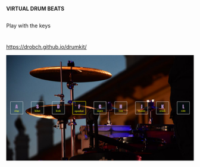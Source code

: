 __VIRTUAL DRUM BEATS__
## 
Play with the keys
#
https://drobch.github.io/drumkit/

![screenshot](src/img/screenshot.png)
